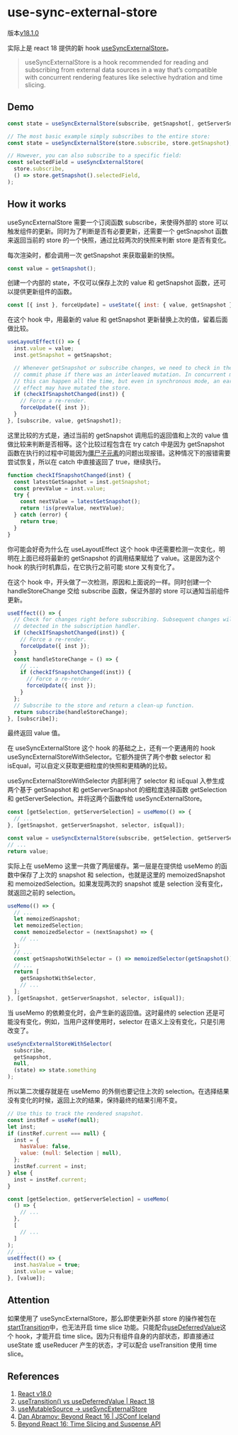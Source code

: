 # use-sync-external-store

版本[v18.1.0](https://github.com/facebook/react/tree/v18.1.0/packages/use-sync-external-store)

实际上是 react 18 提供的新 hook [useSyncExternalStore](https://reactjs.org/docs/hooks-reference.html#usesyncexternalstore)。

> useSyncExternalStore is a hook recommended for reading and subscribing from external data sources in a way that’s compatible with concurrent rendering features like selective hydration and time slicing.

## Demo

```js
const state = useSyncExternalStore(subscribe, getSnapshot[, getServerSnapshot]);

// The most basic example simply subscribes to the entire store:
const state = useSyncExternalStore(store.subscribe, store.getSnapshot);

// However, you can also subscribe to a specific field:
const selectedField = useSyncExternalStore(
  store.subscribe,
  () => store.getSnapshot().selectedField,
);
```

## How it works

useSyncExternalStore 需要一个订阅函数 subscribe，来使得外部的 store 可以触发组件的更新。同时为了判断是否有必要更新，还需要一个 getSnapshot 函数来返回当前的 store 的一个快照，通过比较两次的快照来判断 store 是否有变化。

每次渲染时，都会调用一次 getSnapshot 来获取最新的快照。

```js
const value = getSnapshot();
```

创建一个内部的 state，不仅可以保存上次的 value 和 getSnapshot 函数，还可以提供更新组件的函数。

```js
const [{ inst }, forceUpdate] = useState({ inst: { value, getSnapshot } });
```

在这个 hook 中，用最新的 value 和 getSnapshot 更新替换上次的值，留着后面做比较。

```js
useLayoutEffect(() => {
  inst.value = value;
  inst.getSnapshot = getSnapshot;

  // Whenever getSnapshot or subscribe changes, we need to check in the
  // commit phase if there was an interleaved mutation. In concurrent mode
  // this can happen all the time, but even in synchronous mode, an earlier
  // effect may have mutated the store.
  if (checkIfSnapshotChanged(inst)) {
    // Force a re-render.
    forceUpdate({ inst });
  }
}, [subscribe, value, getSnapshot]);
```

这里比较的方式是，通过当前的 getSnapshot 调用后的返回值和上次的 value 值做比较来判断是否相等。这个比较过程包含在 try catch 中是因为 getSnapshot 函数在执行的过程中可能因为[僵尸子元素](https://react-redux.js.org/api/hooks#stale-props-and-zombie-children)的问题出现报错。这种情况下的报错需要尝试恢复，所以在 catch 中直接返回了 true，继续执行。

```js
function checkIfSnapshotChanged(inst) {
  const latestGetSnapshot = inst.getSnapshot;
  const prevValue = inst.value;
  try {
    const nextValue = latestGetSnapshot();
    return !is(prevValue, nextValue);
  } catch (error) {
    return true;
  }
}
```

你可能会好奇为什么在 useLayoutEffect 这个 hook 中还需要检测一次变化，明明在上面已经将最新的 getSnapshot 的调用结果赋给了 value。这是因为这个 hook 的执行时机靠后，在它执行之前可能 store 又有变化了。

在这个 hook 中，开头做了一次检测，原因和上面说的一样。同时创建一个 handleStoreChange 交给 subscribe 函数，保证外部的 store 可以通知当前组件更新。

```js
useEffect(() => {
  // Check for changes right before subscribing. Subsequent changes will be
  // detected in the subscription handler.
  if (checkIfSnapshotChanged(inst)) {
    // Force a re-render.
    forceUpdate({ inst });
  }
  const handleStoreChange = () => {
    // ...
    if (checkIfSnapshotChanged(inst)) {
      // Force a re-render.
      forceUpdate({ inst });
    }
  };
  // Subscribe to the store and return a clean-up function.
  return subscribe(handleStoreChange);
}, [subscribe]);
```

最终返回 value 值。

在 useSyncExternalStore 这个 hook 的基础之上，还有一个更通用的 hook useSyncExternalStoreWithSelector。它额外提供了两个参数 selector 和 isEqual，可以自定义获取更细粒度的快照和更精确的比较。

useSyncExternalStoreWithSelector 内部利用了 selector 和 isEqual 入参生成两个基于 getSnapshot 和 getServerSnapshot 的细粒度选择函数 getSelection 和 getServerSelection。并将这两个函数传给 useSyncExternalStore。

```js
const [getSelection, getServerSelection] = useMemo(() => {
  // ...
}, [getSnapshot, getServerSnapshot, selector, isEqual]);

const value = useSyncExternalStore(subscribe, getSelection, getServerSelection);
// ...
return value;
```

实际上在 useMemo 这里一共做了两层缓存。第一层是在提供给 useMemo 的函数中保存了上次的 snapshot 和 selection，也就是这里的 memoizedSnapshot 和 memoizedSelection。如果发现两次的 snapshot 或是 selection 没有变化，就返回之前的 selection。

```js
useMemo(() => {
  // ...
  let memoizedSnapshot;
  let memoizedSelection;
  const memoizedSelector = (nextSnapshot) => {
    // ...
  };
  // ...
  const getSnapshotWithSelector = () => memoizedSelector(getSnapshot());
  // ...
  return [
    getSnapshotWithSelector,
    // ...
  ];
}, [getSnapshot, getServerSnapshot, selector, isEqual]);
```

当 useMemo 的依赖变化时，会产生新的返回值。这时最终的 selection 还是可能没有变化，例如，当用户这样使用时，selector 在语义上没有变化，只是引用改变了。

```js
useSyncExternalStoreWithSelector(
  subscribe,
  getSnapshot,
  null,
  (state) => state.something
);
```

所以第二次缓存就是在 useMemo 的外侧也要记住上次的 selection。在选择结果没有变化的时候，返回上次的结果，保持最终的结果引用不变。

```js
// Use this to track the rendered snapshot.
const instRef = useRef(null);
let inst;
if (instRef.current === null) {
  inst = {
    hasValue: false,
    value: (null: Selection | null),
  };
  instRef.current = inst;
} else {
  inst = instRef.current;
}

const [getSelection, getServerSelection] = useMemo(
  () => {
    // ...
  },
  [
    // ...
  ]
);
// ...
useEffect(() => {
  inst.hasValue = true;
  inst.value = value;
}, [value]);
```

## Attention

如果使用了 useSyncExternalStore，那么即使更新外部 store 的操作被包在[startTransition](https://reactjs.org/docs/hooks-reference.html#usetransition)中，也无法开启 time slice 功能。只能配合[useDeferredValue](https://reactjs.org/docs/hooks-reference.html#usedeferredvalue)这个 hook，才能开启 time slice。因为只有组件自身的内部状态，即直接通过 useState 或 useReducer 产生的状态，才可以配合 useTransition 使用 time slice。

## References

1. [React v18.0](https://reactjs.org/blog/2022/03/29/react-v18.html)
2. [useTransition() vs useDeferredValue | React 18](https://www.youtube.com/watch?v=lDukIAymutM)
3. [useMutableSource → useSyncExternalStore](https://github.com/reactwg/react-18/discussions/86)
4. [Dan Abramov: Beyond React 16 | JSConf Iceland](https://www.youtube.com/watch?v=nLF0n9SACd4)
5. [Beyond React 16: Time Slicing and Suspense API](https://auth0.com/blog/time-slice-suspense-react16/)
